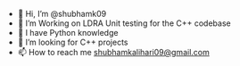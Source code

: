 - 👋 Hi, I’m @shubhamk09
- 👀 I’m Working on LDRA Unit testing for the C++ codebase
- 🌱 I have Python knowledge
- 💞️ I’m looking for C++ projects
- 📫 How to reach me shubhamkalihari09@gmail.com

<!---
shubhamk09/shubhamk09 is a ✨ special ✨ repository because its `README.md` (this file) appears on your GitHub profile.
You can click the Preview link to take a look at your changes.
--->
